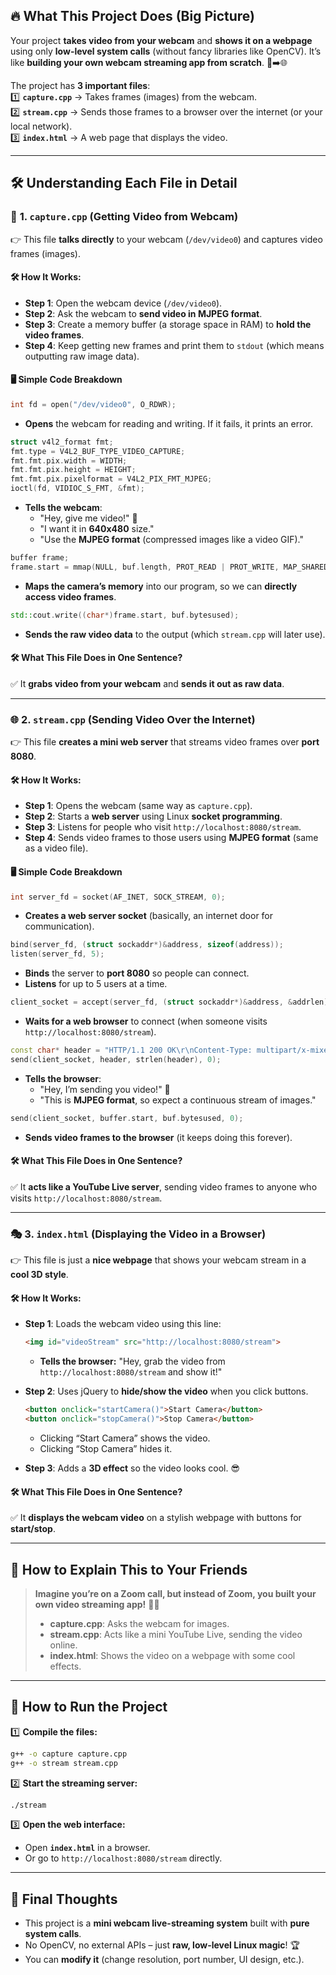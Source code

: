 ## 🔥 **What This Project Does (Big Picture)**  
Your project **takes video from your webcam** and **shows it on a webpage** using only **low-level system calls** (without fancy libraries like OpenCV). It’s like **building your own webcam streaming app from scratch**. 🎥➡️🌐  

The project has **3 important files**:  
1️⃣ **`capture.cpp`** → Takes frames (images) from the webcam.  
2️⃣ **`stream.cpp`** → Sends those frames to a browser over the internet (or your local network).  
3️⃣ **`index.html`** → A web page that displays the video.  

---

## 🛠 **Understanding Each File in Detail**  

### 📸 **1. `capture.cpp` (Getting Video from Webcam)**
👉 This file **talks directly** to your webcam (`/dev/video0`) and captures video frames (images).  

#### 🛠 **How It Works:**
- **Step 1**: Open the webcam device (`/dev/video0`).  
- **Step 2**: Ask the webcam to **send video in MJPEG format**.  
- **Step 3**: Create a memory buffer (a storage space in RAM) to **hold the video frames**.  
- **Step 4**: Keep getting new frames and print them to `stdout` (which means outputting raw image data).  

#### 🖥️ **Simple Code Breakdown**
```cpp
int fd = open("/dev/video0", O_RDWR); 
```
- **Opens** the webcam for reading and writing. If it fails, it prints an error.  

```cpp
struct v4l2_format fmt;  
fmt.type = V4L2_BUF_TYPE_VIDEO_CAPTURE;  
fmt.fmt.pix.width = WIDTH;  
fmt.fmt.pix.height = HEIGHT;  
fmt.fmt.pix.pixelformat = V4L2_PIX_FMT_MJPEG;
ioctl(fd, VIDIOC_S_FMT, &fmt);
```
- **Tells the webcam**:  
  - "Hey, give me video!" 📸  
  - "I want it in **640x480** size."  
  - "Use the **MJPEG format** (compressed images like a video GIF)."  

```cpp
buffer frame;  
frame.start = mmap(NULL, buf.length, PROT_READ | PROT_WRITE, MAP_SHARED, fd, buf.m.offset);
```
- **Maps the camera’s memory** into our program, so we can **directly access video frames**.  

```cpp
std::cout.write((char*)frame.start, buf.bytesused);
```
- **Sends the raw video data** to the output (which `stream.cpp` will later use).  

#### 🛠 **What This File Does in One Sentence?**  
✅ It **grabs video from your webcam** and **sends it out as raw data**.  

---

### 🌐 **2. `stream.cpp` (Sending Video Over the Internet)**  
👉 This file **creates a mini web server** that streams video frames over **port 8080**.  

#### 🛠 **How It Works:**
- **Step 1**: Opens the webcam (same way as `capture.cpp`).  
- **Step 2**: Starts a **web server** using Linux **socket programming**.  
- **Step 3**: Listens for people who visit `http://localhost:8080/stream`.  
- **Step 4**: Sends video frames to those users using **MJPEG format** (same as a video file).  

#### 🖥️ **Simple Code Breakdown**
```cpp
int server_fd = socket(AF_INET, SOCK_STREAM, 0);
```
- **Creates a web server socket** (basically, an internet door for communication).  

```cpp
bind(server_fd, (struct sockaddr*)&address, sizeof(address));
listen(server_fd, 5);
```
- **Binds** the server to **port 8080** so people can connect.  
- **Listens** for up to 5 users at a time.  

```cpp
client_socket = accept(server_fd, (struct sockaddr*)&address, &addrlen);
```
- **Waits for a web browser** to connect (when someone visits `http://localhost:8080/stream`).  

```cpp
const char* header = "HTTP/1.1 200 OK\r\nContent-Type: multipart/x-mixed-replace; boundary=frame\r\n\r\n";
send(client_socket, header, strlen(header), 0);
```
- **Tells the browser**:  
  - "Hey, I’m sending you video!" 🎥  
  - "This is **MJPEG format**, so expect a continuous stream of images."  

```cpp
send(client_socket, buffer.start, buf.bytesused, 0);
```
- **Sends video frames to the browser** (it keeps doing this forever).  

#### 🛠 **What This File Does in One Sentence?**  
✅ It **acts like a YouTube Live server**, sending video frames to anyone who visits `http://localhost:8080/stream`.  

---

### 🎭 **3. `index.html` (Displaying the Video in a Browser)**
👉 This file is just a **nice webpage** that shows your webcam stream in a **cool 3D style**.  

#### 🛠 **How It Works:**
- **Step 1**: Loads the webcam video using this line:  
  ```html
  <img id="videoStream" src="http://localhost:8080/stream">
  ```
  - **Tells the browser:** "Hey, grab the video from `http://localhost:8080/stream` and show it!"  

- **Step 2**: Uses jQuery to **hide/show the video** when you click buttons.  
  ```html
  <button onclick="startCamera()">Start Camera</button>
  <button onclick="stopCamera()">Stop Camera</button>
  ```
  - Clicking “Start Camera” shows the video.  
  - Clicking “Stop Camera” hides it.  

- **Step 3**: Adds a **3D effect** so the video looks cool. 😎  

#### 🛠 **What This File Does in One Sentence?**  
✅ It **displays the webcam video** on a stylish webpage with buttons for **start/stop**.  

---

## 🎯 **How to Explain This to Your Friends**  
> **Imagine you’re on a Zoom call, but instead of Zoom, you built your own video streaming app!** 🎥🚀  
> - **capture.cpp**: Asks the webcam for images.  
> - **stream.cpp**: Acts like a mini YouTube Live, sending the video online.  
> - **index.html**: Shows the video on a webpage with some cool effects.  

---

## 🏁 **How to Run the Project**
1️⃣ **Compile the files:**  
   ```bash
   g++ -o capture capture.cpp
   g++ -o stream stream.cpp
   ```
2️⃣ **Start the streaming server:**  
   ```bash
   ./stream
   ```
3️⃣ **Open the web interface:**  
   - Open **`index.html`** in a browser.  
   - Or go to `http://localhost:8080/stream` directly.  

---

## 🎉 **Final Thoughts**  
- This project is a **mini webcam live-streaming system** built with **pure system calls**.  
- No OpenCV, no external APIs – just **raw, low-level Linux magic**! 🏆  
- You can **modify it** (change resolution, port number, UI design, etc.).  
